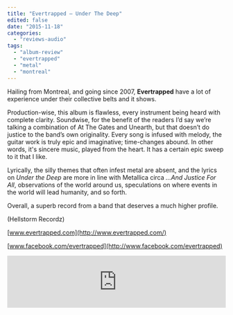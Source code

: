 ```yaml
---
title: "Evertrapped – Under The Deep"
edited: false
date: "2015-11-18"
categories:
  - "reviews-audio"
tags:
  - "album-review"
  - "evertrapped"
  - "metal"
  - "montreal"
---
```


Hailing from Montreal, and going since 2007, **Evertrapped** have a lot of experience under their collective belts and it shows.

Production-wise, this album is flawless, every instrument being heard with complete clarity. Soundwise, for the benefit of the readers I’d say we’re talking a combination of At The Gates and Unearth, but that doesn’t do justice to the band’s own originality. Every song is infused with melody, the guitar work is truly epic and imaginative; time-changes abound. In other words, it's sincere music, played from the heart. It has a certain epic sweep to it that I like.

Lyrically, the silly themes that often infest metal are absent, and the lyrics on _Under the Deep_ are more in line with Metallica circa _…And Justice For All_, observations of the world around us, speculations on where events in the world will lead humanity, and so forth.

Overall, a superb record from a band that deserves a much higher profile.

(Hellstorm Recordz)

[www.evertrapped.com](http://www.evertrapped.com/)

[www.facebook.com/evertrapped](http://www.facebook.com/evertrapped)

<iframe style="border: 0; width: 100%; height: 120px;" src="https://bandcamp.com/EmbeddedPlayer/album=1445145223/size=large/bgcol=ffffff/linkcol=0687f5/tracklist=false/artwork=small/transparent=true/" width="300" height="150" seamless=""><a href="http://evertrapped.bandcamp.com/album/under-the-deep">Under The Deep by [EVERTRAPPED]</a></iframe>
